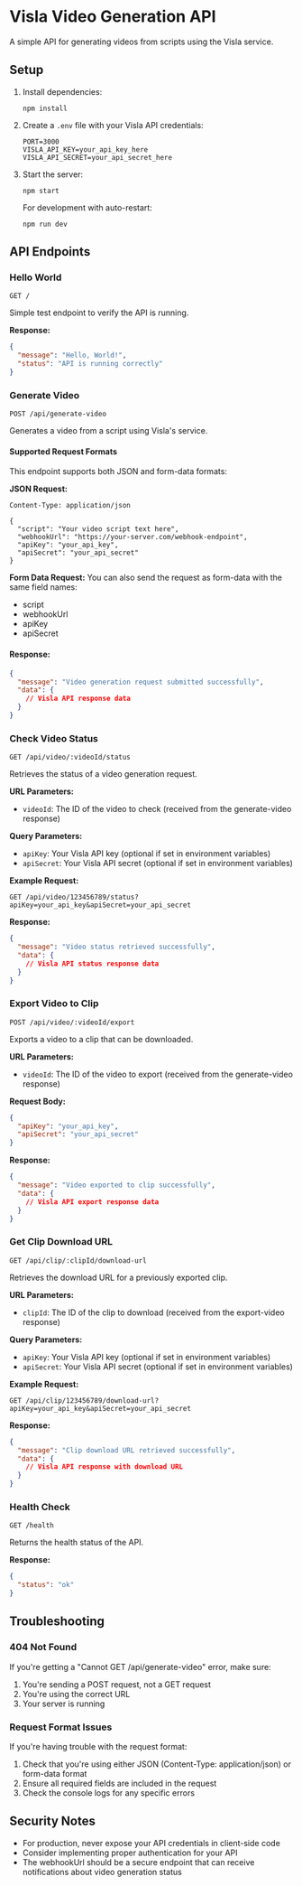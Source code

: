 # Visla Video Generation API

A simple API for generating videos from scripts using the Visla service.

## Setup

1. Install dependencies:
   ```
   npm install
   ```

2. Create a `.env` file with your Visla API credentials:
   ```
   PORT=3000
   VISLA_API_KEY=your_api_key_here
   VISLA_API_SECRET=your_api_secret_here
   ```

3. Start the server:
   ```
   npm start
   ```

   For development with auto-restart:
   ```
   npm run dev
   ```

## API Endpoints

### Hello World
`GET /`

Simple test endpoint to verify the API is running.

**Response:**
```json
{
  "message": "Hello, World!",
  "status": "API is running correctly"
}
```

### Generate Video
`POST /api/generate-video`

Generates a video from a script using Visla's service.

#### Supported Request Formats
This endpoint supports both JSON and form-data formats:

**JSON Request:**
```
Content-Type: application/json

{
  "script": "Your video script text here",
  "webhookUrl": "https://your-server.com/webhook-endpoint",
  "apiKey": "your_api_key",
  "apiSecret": "your_api_secret"
}
```

**Form Data Request:**
You can also send the request as form-data with the same field names:
- script
- webhookUrl
- apiKey
- apiSecret

#### Response:
```json
{
  "message": "Video generation request submitted successfully",
  "data": {
    // Visla API response data
  }
}
```

### Check Video Status
`GET /api/video/:videoId/status`

Retrieves the status of a video generation request.

**URL Parameters:**
- `videoId`: The ID of the video to check (received from the generate-video response)

**Query Parameters:**
- `apiKey`: Your Visla API key (optional if set in environment variables)
- `apiSecret`: Your Visla API secret (optional if set in environment variables)

**Example Request:**
```
GET /api/video/123456789/status?apiKey=your_api_key&apiSecret=your_api_secret
```

**Response:**
```json
{
  "message": "Video status retrieved successfully",
  "data": {
    // Visla API status response data
  }
}
```

### Export Video to Clip
`POST /api/video/:videoId/export`

Exports a video to a clip that can be downloaded.

**URL Parameters:**
- `videoId`: The ID of the video to export (received from the generate-video response)

**Request Body:**
```json
{
  "apiKey": "your_api_key",
  "apiSecret": "your_api_secret"
}
```

**Response:**
```json
{
  "message": "Video exported to clip successfully",
  "data": {
    // Visla API export response data
  }
}
```

### Get Clip Download URL
`GET /api/clip/:clipId/download-url`

Retrieves the download URL for a previously exported clip.

**URL Parameters:**
- `clipId`: The ID of the clip to download (received from the export-video response)

**Query Parameters:**
- `apiKey`: Your Visla API key (optional if set in environment variables)
- `apiSecret`: Your Visla API secret (optional if set in environment variables)

**Example Request:**
```
GET /api/clip/123456789/download-url?apiKey=your_api_key&apiSecret=your_api_secret
```

**Response:**
```json
{
  "message": "Clip download URL retrieved successfully",
  "data": {
    // Visla API response with download URL
  }
}
```

### Health Check
`GET /health`

Returns the health status of the API.

**Response:**
```json
{
  "status": "ok"
}
```

## Troubleshooting

### 404 Not Found
If you're getting a "Cannot GET /api/generate-video" error, make sure:
1. You're sending a POST request, not a GET request
2. You're using the correct URL
3. Your server is running

### Request Format Issues
If you're having trouble with the request format:
1. Check that you're using either JSON (Content-Type: application/json) or form-data format
2. Ensure all required fields are included in the request
3. Check the console logs for any specific errors

## Security Notes

- For production, never expose your API credentials in client-side code
- Consider implementing proper authentication for your API
- The webhookUrl should be a secure endpoint that can receive notifications about video generation status 